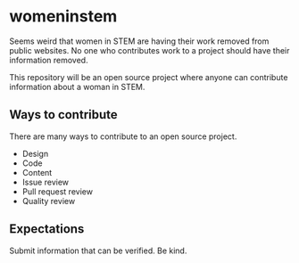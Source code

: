 # womeninstem

Seems weird that women in STEM are having their work removed from public websites. No one who contributes work to a project should have their information removed.

This repository will be an open source project where anyone can contribute information about a woman in STEM.

## Ways to contribute

There are many ways to contribute to an open source project. 

- Design
- Code
- Content
- Issue review
- Pull request review
- Quality review

## Expectations

Submit information that can be verified.
Be kind.
